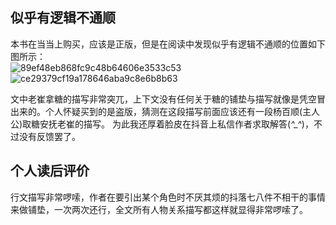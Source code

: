 ## 似乎有逻辑不通顺
  本书在当当上购买，应该是正版，但是在阅读中发现似乎有逻辑不通顺的位置如下图所示：  
  ![89ef48eb868fc9c48b64606e3533c53](https://github.com/grow-man/MyLearningRecorder/assets/52662997/7ca3d49c-618b-4d7d-9762-bf46ef945393)  
  ![ce29379cf19a178646aba9c8e6b8b63](https://github.com/grow-man/MyLearningRecorder/assets/52662997/ccbd8297-ae87-4262-b321-97d5b49a35e1)  

  文中老崔拿糖的描写非常突兀，上下文没有任何关于糖的铺垫与描写就像是凭空冒出来的。个人怀疑买到的是盗版，猜测在这段描写前面应该还有一段杨百顺(主人公)取糖安抚老崔的描写。
  为此我还厚着脸皮在抖音上私信作者求取解答(*^_^*)，不过没有反馈罢了。  
  
## 个人读后评价 
  行文描写非常啰嗦，作者在要引出某个角色时不厌其烦的抖落七八件不相干的事情来做铺垫，一次两次还行，全文所有人物关系描写都这样就显得非常啰嗦了。  

